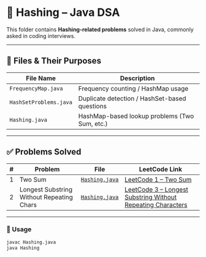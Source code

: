 # 🔎 Hashing – Java DSA

This folder contains **Hashing-related problems** solved in Java, commonly asked in coding interviews.

---

## 📁 Files & Their Purposes

| File Name              | Description                                      |
|-------------------------|--------------------------------------------------|
| `FrequencyMap.java`     | Frequency counting / HashMap usage               |
| `HashSetProblems.java`  | Duplicate detection / HashSet-based questions    |
| `Hashing.java`          | HashMap-based lookup problems (Two Sum, etc.)    |

---

## ✅ Problems Solved

| # | Problem                                    | File                          | LeetCode Link                                                                            |
|---|--------------------------------------------|-------------------------------|------------------------------------------------------------------------------------------|
| 1 | Two Sum                                    | [`Hashing.java`](./Hashing.java) | [LeetCode 1 – Two Sum](https://leetcode.com/problems/two-sum/)                           |
| 2 | Longest Substring Without Repeating Chars  | [`Hashing.java`](./Hashing.java) | [LeetCode 3 – Longest Substring Without Repeating Characters](https://leetcode.com/problems/longest-substring-without-repeating-characters/) |

---

### 🚀 Usage

```bash
javac Hashing.java
java Hashing
